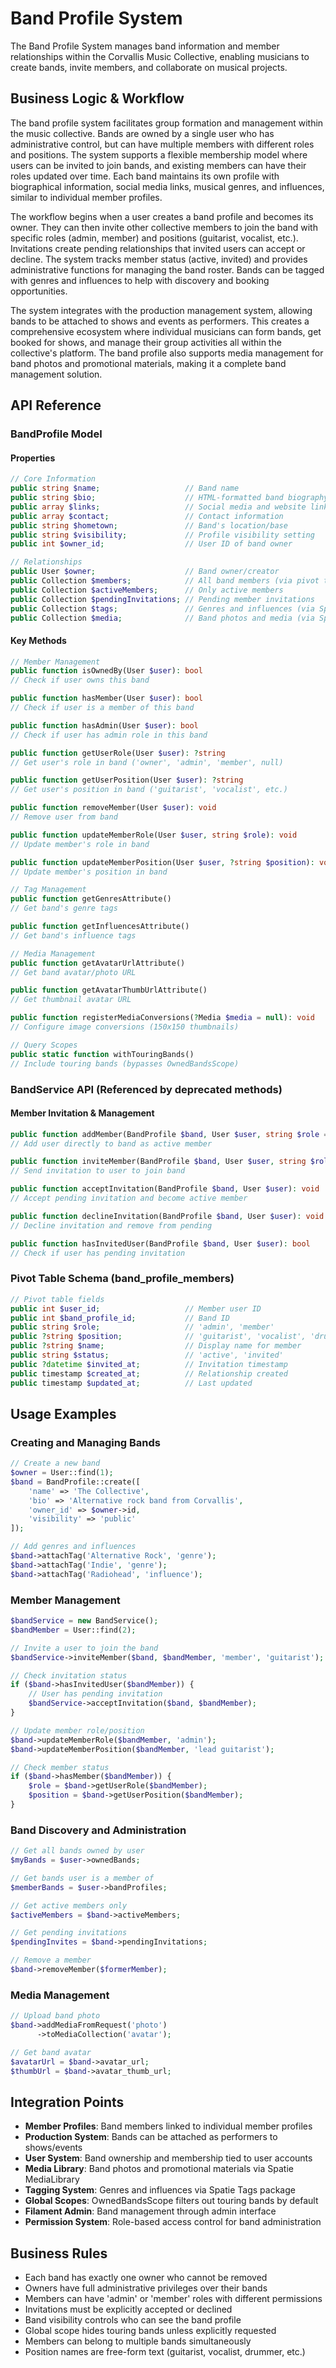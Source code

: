 # Band Profile System

The Band Profile System manages band information and member relationships within the Corvallis Music Collective, enabling musicians to create bands, invite members, and collaborate on musical projects.

## Business Logic & Workflow

The band profile system facilitates group formation and management within the music collective. Bands are owned by a single user who has administrative control, but can have multiple members with different roles and positions. The system supports a flexible membership model where users can be invited to join bands, and existing members can have their roles updated over time. Each band maintains its own profile with biographical information, social media links, musical genres, and influences, similar to individual member profiles.

The workflow begins when a user creates a band profile and becomes its owner. They can then invite other collective members to join the band with specific roles (admin, member) and positions (guitarist, vocalist, etc.). Invitations create pending relationships that invited users can accept or decline. The system tracks member status (active, invited) and provides administrative functions for managing the band roster. Bands can be tagged with genres and influences to help with discovery and booking opportunities.

The system integrates with the production management system, allowing bands to be attached to shows and events as performers. This creates a comprehensive ecosystem where individual musicians can form bands, get booked for shows, and manage their group activities all within the collective's platform. The band profile also supports media management for band photos and promotional materials, making it a complete band management solution.

## API Reference

### BandProfile Model

#### Properties
```php
// Core Information
public string $name;                   // Band name
public string $bio;                    // HTML-formatted band biography  
public array $links;                   // Social media and website links
public array $contact;                 // Contact information
public string $hometown;               // Band's location/base
public string $visibility;             // Profile visibility setting
public int $owner_id;                  // User ID of band owner

// Relationships
public User $owner;                    // Band owner/creator
public Collection $members;            // All band members (via pivot table)
public Collection $activeMembers;      // Only active members
public Collection $pendingInvitations; // Pending member invitations
public Collection $tags;               // Genres and influences (via Spatie Tags)
public Collection $media;              // Band photos and media (via Spatie MediaLibrary)
```

#### Key Methods
```php
// Member Management
public function isOwnedBy(User $user): bool
// Check if user owns this band

public function hasMember(User $user): bool  
// Check if user is a member of this band

public function hasAdmin(User $user): bool
// Check if user has admin role in this band

public function getUserRole(User $user): ?string
// Get user's role in band ('owner', 'admin', 'member', null)

public function getUserPosition(User $user): ?string
// Get user's position in band ('guitarist', 'vocalist', etc.)

public function removeMember(User $user): void
// Remove user from band

public function updateMemberRole(User $user, string $role): void
// Update member's role in band

public function updateMemberPosition(User $user, ?string $position): void
// Update member's position in band

// Tag Management
public function getGenresAttribute()
// Get band's genre tags

public function getInfluencesAttribute()  
// Get band's influence tags

// Media Management
public function getAvatarUrlAttribute()
// Get band avatar/photo URL

public function getAvatarThumbUrlAttribute()
// Get thumbnail avatar URL

public function registerMediaConversions(?Media $media = null): void
// Configure image conversions (150x150 thumbnails)

// Query Scopes
public static function withTouringBands()
// Include touring bands (bypasses OwnedBandsScope)
```

### BandService API (Referenced by deprecated methods)

#### Member Invitation & Management
```php
public function addMember(BandProfile $band, User $user, string $role = 'member', ?string $position = null): void
// Add user directly to band as active member

public function inviteMember(BandProfile $band, User $user, string $role = 'member', ?string $position = null): void  
// Send invitation to user to join band

public function acceptInvitation(BandProfile $band, User $user): void
// Accept pending invitation and become active member

public function declineInvitation(BandProfile $band, User $user): void
// Decline invitation and remove from pending

public function hasInvitedUser(BandProfile $band, User $user): bool
// Check if user has pending invitation
```

### Pivot Table Schema (band_profile_members)
```php
// Pivot table fields
public int $user_id;                   // Member user ID
public int $band_profile_id;           // Band ID
public string $role;                   // 'admin', 'member'
public ?string $position;              // 'guitarist', 'vocalist', 'drummer', etc.
public ?string $name;                  // Display name for member
public string $status;                 // 'active', 'invited'
public ?datetime $invited_at;          // Invitation timestamp
public timestamp $created_at;          // Relationship created
public timestamp $updated_at;          // Last updated
```

## Usage Examples

### Creating and Managing Bands
```php
// Create a new band
$owner = User::find(1);
$band = BandProfile::create([
    'name' => 'The Collective',
    'bio' => 'Alternative rock band from Corvallis',
    'owner_id' => $owner->id,
    'visibility' => 'public'
]);

// Add genres and influences
$band->attachTag('Alternative Rock', 'genre');
$band->attachTag('Indie', 'genre');
$band->attachTag('Radiohead', 'influence');
```

### Member Management
```php
$bandService = new BandService();
$bandMember = User::find(2);

// Invite a user to join the band
$bandService->inviteMember($band, $bandMember, 'member', 'guitarist');

// Check invitation status
if ($band->hasInvitedUser($bandMember)) {
    // User has pending invitation
    $bandService->acceptInvitation($band, $bandMember);
}

// Update member role/position
$band->updateMemberRole($bandMember, 'admin');
$band->updateMemberPosition($bandMember, 'lead guitarist');

// Check member status
if ($band->hasMember($bandMember)) {
    $role = $band->getUserRole($bandMember);
    $position = $band->getUserPosition($bandMember);
}
```

### Band Discovery and Administration
```php
// Get all bands owned by user
$myBands = $user->ownedBands;

// Get bands user is a member of
$memberBands = $user->bandProfiles;

// Get active members only
$activeMembers = $band->activeMembers;

// Get pending invitations
$pendingInvites = $band->pendingInvitations;

// Remove a member
$band->removeMember($formerMember);
```

### Media Management
```php
// Upload band photo
$band->addMediaFromRequest('photo')
      ->toMediaCollection('avatar');

// Get band avatar
$avatarUrl = $band->avatar_url;
$thumbUrl = $band->avatar_thumb_url;
```

## Integration Points

- **Member Profiles**: Band members linked to individual member profiles
- **Production System**: Bands can be attached as performers to shows/events
- **User System**: Band ownership and membership tied to user accounts
- **Media Library**: Band photos and promotional materials via Spatie MediaLibrary
- **Tagging System**: Genres and influences via Spatie Tags package
- **Global Scopes**: OwnedBandsScope filters out touring bands by default
- **Filament Admin**: Band management through admin interface
- **Permission System**: Role-based access control for band administration

## Business Rules

- Each band has exactly one owner who cannot be removed
- Owners have full administrative privileges over their bands
- Members can have 'admin' or 'member' roles with different permissions
- Invitations must be explicitly accepted or declined
- Band visibility controls who can see the band profile
- Global scope hides touring bands unless explicitly requested
- Members can belong to multiple bands simultaneously
- Position names are free-form text (guitarist, vocalist, drummer, etc.)